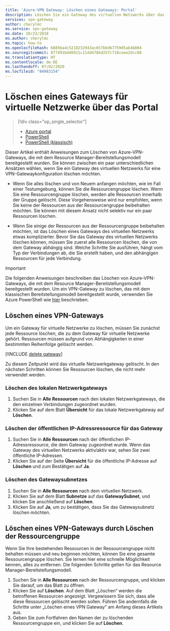 ```yaml
---
title: 'Azure-VPN Gateway: Löschen eines Gateways: Portal'
description: Löschen Sie ein Gateway des virtuellen Netzwerks über das Azure-Portal im Resource Manager-Bereitstellungsmodell.
services: vpn-gateway
author: cherylmc
ms.service: vpn-gateway
ms.date: 10/23/2018
ms.author: cherylmc
ms.topic: how-to
ms.openlocfilehash: 68856a4c5218232943ac657bbd67759d5ab4b804
ms.sourcegitcommit: 877491bd46921c11dd478bd25fc718ceee2dcc08
ms.translationtype: HT
ms.contentlocale: de-DE
ms.lasthandoff: 07/02/2020
ms.locfileid: "84983154"
---
```

# <a name="delete-a-virtual-network-gateway-using-the-portal"></a>Löschen eines Gateways für virtuelle Netzwerke über das Portal

> [!div class="op_single_selector"]
> * [Azure portal](vpn-gateway-delete-vnet-gateway-portal.md)
> * [PowerShell](vpn-gateway-delete-vnet-gateway-powershell.md)
> * [PowerShell (klassisch)](vpn-gateway-delete-vnet-gateway-classic-powershell.md)

Dieser Artikel enthält Anweisungen zum Löschen von Azure-VPN-Gateways, die mit dem Resource Manager-Bereitstellungsmodell bereitgestellt wurden. Sie können zwischen ein paar unterschiedlichen Ansätzen wählen, wenn Sie ein Gateway des virtuellen Netzwerks für eine VPN-Gatewaykonfiguration löschen möchten.

- Wenn Sie alles löschen und von Neuem anfangen möchten, wie im Fall einer Testumgebung, können Sie die Ressourcengruppe löschen. Wenn Sie eine Ressourcengruppe löschen, werden alle Ressourcen innerhalb der Gruppe gelöscht. Diese Vorgehensweise wird nur empfohlen, wenn Sie keine der Ressourcen aus der Ressourcengruppe beibehalten möchten. Sie können mit diesem Ansatz nicht selektiv nur ein paar Ressourcen löschen.

- Wenn Sie einige der Ressourcen aus der Ressourcengruppe beibehalten möchten, ist das Löschen eines Gateways des virtuellen Netzwerks etwas komplizierter. Bevor Sie das Gateway des virtuellen Netzwerks löschen können, müssen Sie zuerst alle Ressourcen löschen, die von dem Gateway abhängig sind. Welche Schritte Sie ausführen, hängt vom Typ der Verbindungen ab, die Sie erstellt haben, und den abhängigen Ressourcen für jede Verbindung.

> [!IMPORTANT]
> Die folgenden Anweisungen beschreiben das Löschen von Azure-VPN-Gateways, die mit dem Resource Manager-Bereitstellungsmodell bereitgestellt wurden. Um ein VPN-Gateway zu löschen, das mit dem klassischen Bereitstellungsmodell bereitgestellt wurde, verwenden Sie Azure PowerShell wie [hier](vpn-gateway-delete-vnet-gateway-classic-powershell.md) beschrieben.


## <a name="delete-a-vpn-gateway"></a>Löschen eines VPN-Gateways

Um ein Gateway für virtuelle Netzwerke zu löschen, müssen Sie zunächst jede Ressource löschen, die zu dem Gateway für virtuelle Netzwerke gehört. Ressourcen müssen aufgrund von Abhängigkeiten in einer bestimmten Reihenfolge gelöscht werden.

[!INCLUDE [delete gateway](../../includes/vpn-gateway-delete-vnet-gateway-portal-include.md)]

Zu diesem Zeitpunkt wird das virtuelle Netzwerkgateway gelöscht. In den nächsten Schritten können Sie Ressourcen löschen, die nicht mehr verwendet werden.

### <a name="to-delete-the-local-network-gateway"></a>Löschen des lokalen Netzwerkgateways

1. Suchen Sie in **Alle Ressourcen** nach den lokalen Netzwerkgateways, die den einzelnen Verbindungen zugeordnet wurden.
2. Klicken Sie auf dem Blatt **Übersicht** für das lokale Netzwerkgateway auf **Löschen**.

### <a name="to-delete-the-public-ip-address-resource-for-the-gateway"></a>Löschen der öffentlichen IP-Adressressource für das Gateway

1. Suchen Sie in **Alle Ressourcen** nach der öffentlichen IP-Adressressource, die dem Gateway zugeordnet wurde. Wenn das Gateway des virtuellen Netzwerks aktiv/aktiv war, sehen Sie zwei öffentliche IP-Adressen. 
2. Klicken Sie auf der Seite **Übersicht** für die öffentliche IP-Adresse auf **Löschen** und zum Bestätigen auf **Ja**.

### <a name="to-delete-the-gateway-subnet"></a>Löschen des Gatewaysubnetzes

1. Suchen Sie in **Alle Ressourcen** nach dem virtuellen Netzwerk. 
2. Klicken Sie auf dem Blatt **Subnetze** auf das **GatewaySubnet**, und klicken Sie anschließend auf **Löschen**. 
3. Klicken Sie auf **Ja**, um zu bestätigen, dass Sie das Gatewaysubnetz löschen möchten.

## <a name="delete-a-vpn-gateway-by-deleting-the-resource-group"></a><a name="deleterg"></a>Löschen eines VPN-Gateways durch Löschen der Ressourcengruppe

Wenn Sie Ihre bestehenden Ressourcen in der Ressourcengruppe nicht behalten müssen und neu beginnen möchten, können Sie eine gesamte Ressourcengruppe löschen. Sie lernen hier eine schnelle Möglichkeit kennen, alles zu entfernen. Die folgenden Schritte gelten für das Resource Manager-Bereitstellungsmodell.

1. Suchen Sie in **Alle Ressourcen** nach der Ressourcengruppe, und klicken Sie darauf, um das Blatt zu öffnen.
2. Klicken Sie auf **Löschen**. Auf dem Blatt „Löschen“ werden die betroffenen Ressourcen angezeigt. Vergewissern Sie sich, dass alle diese Ressourcen gelöscht werden sollen. Führen Sie andernfalls die Schritte unter „Löschen eines VPN Gateway“ am Anfang dieses Artikels aus.
3. Geben Sie zum Fortfahren den Namen der zu löschenden Ressourcengruppe ein, und klicken Sie auf **Löschen**.
